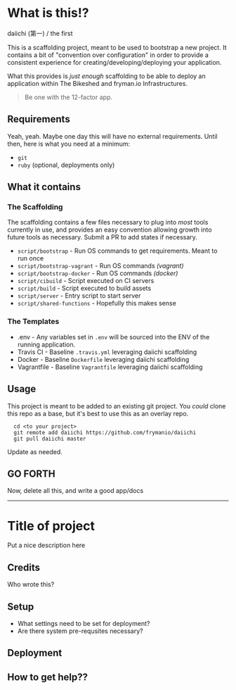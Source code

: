 # What is this!?

daiichi (第一) / the first

This is a scaffolding project, meant to be used to bootstrap a new project.
It contains a bit of "convention over configuration" in order to provide
a consistent experience for creating/developing/deploying your application.

What this provides is *just enough* scaffolding to be able to deploy
an application within The Bikeshed and fryman.io Infrastructures.

> Be one with the 12-factor app.

## Requirements

Yeah, yeah. Maybe one day this will have no external requirements. Until then,
here is what you need at a minimum:

* `git`
* `ruby` (optional, deployments only)

## What it contains

### The Scaffolding

The scaffolding contains a few files necessary to plug into *most* tools
currently in use, and provides an easy convention allowing growth into
future tools as necessary. Submit a PR to add states if necessary.

* `script/bootstrap`         - Run OS commands to get requirements. Meant to run once
* `script/bootstrap-vagrant` - Run OS commands *(vagrant)*
* `script/bootstrap-docker`  - Run OS commands *(docker)*
* `script/cibuild`           - Script executed on CI servers
* `script/build`             - Script executed to build assets
* `script/server`            - Entry script to start server
* `script/shared-functions`  - Hopefully this makes sense

### The Templates
* .env        - Any variables set in `.env` will be sourced into the
                ENV of the running application.
* Travis CI   - Baseline `.travis.yml` leveraging daiichi scaffolding
* Docker      - Baseline `Dockerfile` leveraging daiichi scaffolding
* Vagrantfile - Baseline `Vagrantfile` leveraging daiichi scaffolding

## Usage

This project is meant to be added to an existing git project. You *could*
clone this repo as a base, but it's best to use this as an overlay repo.

```
  cd <to your project>
  git remote add daiichi https://github.com/frymanio/daiichi
  git pull daiichi master
```

Update as needed.

## GO FORTH

Now, delete all this, and write a good app/docs


----------------------------------------

# Title of project

Put a nice description here

## Credits

Who wrote this?

## Setup

* What settings need to be set for deployment?
* Are there system pre-requsites necessary?

## Deployment


## How to get help??
